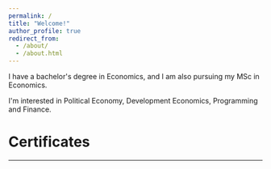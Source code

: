 ```yaml
---
permalink: /
title: "Welcome!"
author_profile: true
redirect_from: 
  - /about/
  - /about.html
---
```


I have a bachelor's degree in Economics, and I am also pursuing my MSc in Economics.

I'm interested in Political Economy, Development Economics, Programming and Finance. 


# Certificates
---
